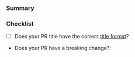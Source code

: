<!---
Thanks for contributing to the Amplitude Experiment Golang Server SDK! 🎉

Please fill out the following sections to help us quickly review your pull request.
--->

### Summary

<!-- What does the PR do? -->

### Checklist

* [ ] Does your PR title have the correct [title format](https://github.com/lambda-flag-go-server/blob/main/CONTRIBUTING.md#pr-commit-title-conventions)?
* Does your PR have a breaking change?:  <!-- Yes or no -->
